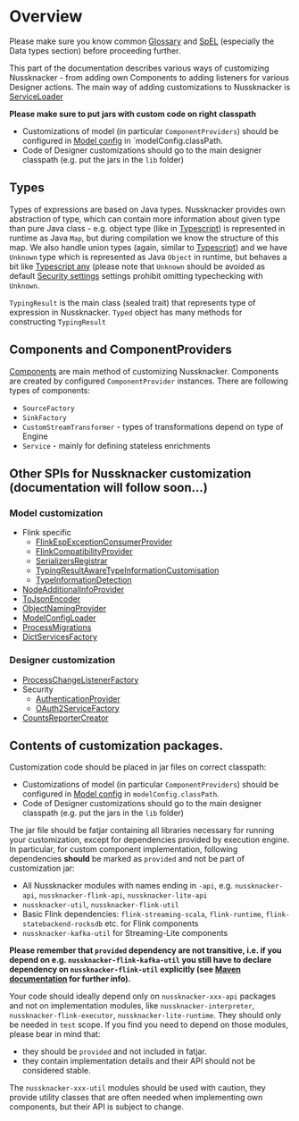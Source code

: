 # Overview

Please make sure you know common [Glossary](/documentation/about/GLOSSARY) and [SpEL](../scenarios_authoring/Spel.md) (especially the Data types section) before proceeding further. 

This part of the documentation describes various ways of customizing Nussknacker - from adding own Components to adding listeners for various Designer actions. 
The main way of adding customizations to Nussknacker is [ServiceLoader](https://docs.oracle.com/en/java/javase/11/docs/api/java.base/java/util/ServiceLoader.html) 

**Please make sure to put jars with custom code on right classpath**
- Customizations of model (in particular `ComponentProviders`) should be configured in [Model config](../installation_configuration_guide/Configuration) in 
`modelConfig.classPath.  
- Code of Designer customizations should go to the main designer classpath (e.g. put the jars in the `lib` folder)
 
## Types

Types of expressions are based on Java types. Nussknacker provides own abstraction of type, which can contain more information about given type than pure Java class - e.g. object type (like in [Typescript](https://www.typescriptlang.org/docs/handbook/2/everyday-types.html#object-types)) is represented in runtime as Java `Map`, but during compilation we know the structure of this map. 
We also handle union types (again, similar to [Typescript](https://www.typescriptlang.org/docs/handbook/2/everyday-types.html#union-types)) and we have `Unknown` type which is represented as Java `Object` in runtime, but behaves a bit like [Typescript any](https://www.typescriptlang.org/docs/handbook/2/everyday-types.html#any) (please note that `Unknown` should be avoided as default [Security settings](./Security) settings prohibit omitting typechecking with `Unknown`.
 
`TypingResult` is the main class (sealed trait) that represents type of expression in Nussknacker.
`Typed` object has many methods for constructing `TypingResult`


      
## Components and ComponentProviders

[Components](https://docs.nussknacker.io/about/GLOSSARY#component) are main method of customizing Nussknacker. Components are created by configured `ComponentProvider` instances. 
There are following types of components:
- `SourceFactory`
- `SinkFactory`
- `CustomStreamTransformer` - types of transformations depend on type of Engine
- `Service` - mainly for defining stateless enrichments


## Other SPIs for Nussknacker customization (documentation will follow soon...)

### Model customization

- Flink specific
  - [FlinkEspExceptionConsumerProvider](https://github.com/TouK/nussknacker/blob/staging/engine/flink/api/src/main/scala/pl/touk/nussknacker/engine/flink/api/exception/FlinkEspExceptionConsumer.scala)
  - [FlinkCompatibilityProvider](https://github.com/TouK/nussknacker/blob/staging/engine/flink/engine/src/main/scala/pl/touk/nussknacker/engine/process/FlinkCompatibilityProvider.scala)
  - [SerializersRegistrar](https://github.com/TouK/nussknacker/blob/staging/engine/flink/api/src/main/scala/pl/touk/nussknacker/engine/flink/api/serialization/SerializersRegistrar.scala)
  - [TypingResultAwareTypeInformationCustomisation](https://github.com/TouK/nussknacker/blob/staging/engine/flink/api/src/main/scala/pl/touk/nussknacker/engine/flink/api/typeinformation/TypingResultAwareTypeInformationCustomisation.scala)
  - [TypeInformationDetection](https://github.com/TouK/nussknacker/blob/staging/engine/flink/api/src/main/scala/pl/touk/nussknacker/engine/flink/api/typeinformation/TypeInformationDetection.scala)
- [NodeAdditionalInfoProvider](https://github.com/TouK/nussknacker/blob/staging/interpreter/src/main/scala/pl/touk/nussknacker/engine/additionalInfo/NodeAdditionalInfoProvider.scala)
- [ToJsonEncoder](https://github.com/TouK/nussknacker/blob/staging/utils/util/src/main/scala/pl/touk/nussknacker/engine/util/json/BestEffortJsonEncoder.scala)
- [ObjectNamingProvider](https://github.com/TouK/nussknacker/blob/staging/utils/util/src/main/scala/pl/touk/nussknacker/engine/util/namespaces/ObjectNamingProvider.scala)
- [ModelConfigLoader](https://github.com/TouK/nussknacker/blob/staging/interpreter/src/main/scala/pl/touk/nussknacker/engine/modelconfig/ModelConfigLoader.scala)
- [ProcessMigrations](https://github.com/TouK/nussknacker/blob/staging/interpreter/src/main/scala/pl/touk/nussknacker/engine/migration/ProcessMigration.scala)
- [DictServicesFactory](https://github.com/TouK/nussknacker/blob/staging/api/src/main/scala/pl/touk/nussknacker/engine/api/dict/DictServicesFactory.scala)

### Designer customization

- [ProcessChangeListenerFactory](https://github.com/TouK/nussknacker/blob/staging/ui/listener-api/src/main/scala/pl/touk/nussknacker/ui/listener/ProcessChangeListenerFactory.scala)
- Security
  - [AuthenticationProvider](https://github.com/TouK/nussknacker/blob/staging/security/src/main/scala/pl/touk/nussknacker/ui/security/api/AuthenticationProvider.scala)
  - [OAuth2ServiceFactory](https://github.com/TouK/nussknacker/blob/staging/security/src/main/scala/pl/touk/nussknacker/ui/security/oauth2/OAuth2ServiceFactory.scala)
- [CountsReporterCreator](https://github.com/TouK/nussknacker/blob/staging/ui/processReports/src/main/scala/pl/touk/nussknacker/processCounts/CountsReporter.scala)

                         
## Contents of customization packages.

Customization code should be placed in jar files on correct classpath:
- Customizations of model (in particular `ComponentProviders`) should be configured in [Model config](../installation_configuration_guide/Configuration) in 
`modelConfig.classPath`. 
- Code of Designer customizations should go to the main designer classpath (e.g. put the jars in the `lib` folder)

The jar file should be fatjar containing all libraries necessary for running your customization, 
except for dependencies provided by execution engine. In particular, for custom component implementation, 
following dependencies **should** be marked as `provided` and not be part of customization jar:
- All Nussknacker modules with names ending in `-api`, e.g. `nussknacker-api`, `nussknacker-flink-api`, `nussknacker-lite-api`
- `nussknacker-util`, `nussknacker-flink-util`
- Basic Flink dependencies: `flink-streaming-scala`, `flink-runtime`, `flink-statebackend-rocksdb` etc. for Flink components
- `nussknacker-kafka-util` for Streaming-Lite components

**Please remember that `provided` dependency are not transitive, i.e. if you depend on e.g. `nussknacker-flink-kafka-util`
you still have to declare dependency on `nussknacker-flink-util` explicitly 
(see [Maven documentation](https://maven.apache.org/guides/introduction/introduction-to-dependency-mechanism.html#dependency-scope) for further info).** 

Your code should ideally depend only on `nussknacker-xxx-api` packages and not on implementation modules, like 
`nussknacker-interpreter`, `nussknacker-flink-executor`, `nussknacker-lite-runtime`. They should only be 
needed in `test` scope. If you find you need to depend on those modules, please bear in mind that:
- they should be `provided` and not included in fatjar.
- they contain implementation details and their API should not be considered stable. 
                                              
The `nussknacker-xxx-util` modules should be used with caution, they provide utility classes that are 
often needed when implementing own components, but their API is subject to change. 